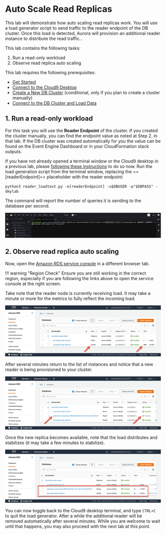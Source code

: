 # Auto Scale Read Replicas

This lab will demonstrate how auto scaling read replicas work. You will use a load generator script to send traffic to the reader endpoint of the DB cluster. Once this load is detected, Aurora will provision an additional reader instance to distribute the read traffic..

This lab contains the following tasks:

1. Run a read-only workload
2. Observe read replica auto scaling

This lab requires the following prerequisites:

* [Get Started](/prereqs/environment/)
* [Connect to the Cloud9 Desktop](/prereqs/connect/)
* [Create a New DB Cluster](/provisioned/create/) (conditional, only if you plan to create a cluster manually)
* [Connect to the DB Cluster and Load Data](/provisioned/interact/)


## 1. Run a read-only workload

For this task you will use the **Reader Endpoint** of the cluster. If you created the cluster manually, you can find the endpoint value as noted at Step 2. in that lab. If the DB cluster was created automatically for you the value can be found on the Event Engine Dashboard or in your CloudFormation stack outputs.

If you have not already opened a terminal window or the Cloud9 desktop in a previous lab, please [following these instructions](/prereqs/connect/) to do so now. Run the load generation script from the terminal window, replacing the ==[readerEndpoint]== placeholder with the reader endpoint:

```
python3 reader_loadtest.py -e[readerEndpoint] -u$DBUSER -p"$DBPASS" -dmylab
```

The command will report the number of queries it is sending to the database per second.

<span class="image">![Cloud9 Read Loadgen](c9-read-loadgen.png?raw=true)</span>


## 2. Observe read replica auto scaling

Now, open the <a href="https://console.aws.amazon.com/rds/home#databases:" target="_blank">Amazon RDS service console</a> in a different browser tab.

!!! warning "Region Check"
    Ensure you are still working in the correct region, especially if you are following the links above to open the service console at the right screen.

Take note that the reader node is currently receiving load. It may take a minute or more for the metrics to fully reflect the incoming load.

<span class="image">![Reader Load](3-read-load.png?raw=true)</span>

After several minutes return to the list of instances and notice that a new reader is being provisioned to your cluster.

<span class="image">![Application Auto Scaling Creating Reader](3-aas-create-reader.png?raw=true)</span>

Once the new replica becomes available, note that the load distributes and stabilizes (it may take a few minutes to stabilize).

<span class="image">![Application Auto Scaling Creating Reader](3-read-load-balanced.png?raw=true)</span>

You can now toggle back to the Cloud9 desktop terminal, and type `CTRL+C` to quit the load generator. After a while the additional reader will be removed automatically after several minutes. While you are welcome to wait until that happens, you may also proceed with the next lab at this point.
